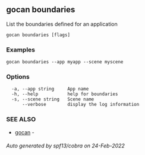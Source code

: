 ## gocan boundaries

List the boundaries defined for an application

```
gocan boundaries [flags]
```

### Examples

```
gocan boundaries --app myapp --scene myscene
```

### Options

```
  -a, --app string     App name
  -h, --help           help for boundaries
  -s, --scene string   Scene name
      --verbose        display the log information
```

### SEE ALSO

* [gocan](gocan.md)	 - 

###### Auto generated by spf13/cobra on 24-Feb-2022
